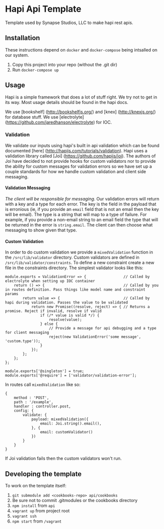# Hapi Api Template
Template used by Synapse Studios, LLC to make hapi rest apis.

## Installation
These instructions depend on `docker` and `docker-compose` being intsalled on our system.

1. Copy this project into your repo (without the .git dir)
2. Run `docker-compose up`

## Usage
Hapi is a simple framework that does a lot of stuff right. We try not to get in its way. Most usage details should be found in the hapi docs.

We use [bookshelf] (http://bookshelfjs.org/) and [knex] (http://knexjs.org/) for database stuff.
We use [electrolyte] (https://github.com/jaredhanson/electrolyte) for IOC.

### Validation
We validate our inputs using hapi's built in api validation which can be found documented [here] (http://hapijs.com/tutorials/validation). Hapi uses a validation library called [Joi] (https://github.com/hapijs/joi). The authors of Joi have decided to not provide hooks for custom validators nor to provide the ability for custom messages for validation errors so we have set up a couple standards for how we handle custom validation and client side messaging.

#### Validation Messaging

*The client will be responsible for messaging*. Our validation errors will return with a key and a type for each error. The key is the field in the payload that is erronious (ie, if you provide an `email` field that is not an email then the key will be email). The type is a string that will map to a type of failure. For example, if you provide a non-email string to an email field the type that will be returned in the error is `string.email`. The client can then choose what messaging to show given that type.

#### Custom Validation

In order to do custom validation we provide a `mixedValidation` function in the `/src/lib/validator` directory. Custom validators are defined in `/src/lib/validator/constraints`. To define a new constraint create a new file in the constraints directory. The simplest validator looks like this:

```
module.exports = ValidationError => {                 // Called by electrolyte when setting up IOC container
    return () => {                                    // Called by you in routes definition. Pass things like model name and constraint params
        return value => {                             // Called by hapi during validation. Passes the value to be validated
            return new Promise((resolve, reject) => { // Returns a promise. Reject if invalid, resolve if valid
                if (/* value is valid */) {
                    resolve(value);
                } else {
                    // Provide a message for api debugging and a type for client messaging
                    reject(new ValidationError('some message', 'custom.type'));
                }
            });
        };
    };
};

module.exports['@singleton'] = true;
module.exports['@require'] = ['validator/validation-error'];
```

In routes call `mixedValidation` like so:

```
{
    method : 'POST',
    path : '/example',
    handler : controller.post,
    config: {
        validate: {
            payload: mixedValidation({
                email: Joi.string().email(),
            }, {
                email: customValidator()
            })
        }
    }
}
```

If Joi validation fails then the custom validators won't run.

## Developing the template
To work on the template itself:

1. `git submodule add <cookbooks-repo> api/cookbooks`
1. Be sure not to commit .gitmodules or the cookbooks directory
1. `npm install` from `api`
1. `vagrant up` from project root
1. `vagrant ssh`
1. `npm start` from `/vagrant`

